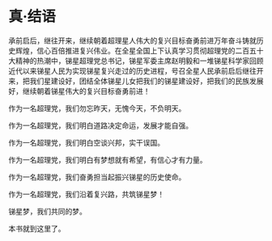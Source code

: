 # 真·结语
承前启后，继往开来，继续朝着超理星人伟大的复兴目标奋勇前进万年奋斗铸就历史辉煌，信心百倍推进复兴伟业。在全星全国上下认真学习贯彻超理党的二百五十大精神的热潮中，锑星超理党总书记，锑星军委主席赵明毅和一堆锑星科学家回顾近代以来锑星人民为实现锑星复兴走过的历史进程，号召全星人民承前启后继往开来，把我们星建设好，团结全体锑星儿女把我们的锑星建设好，把我们的民族发展好，继续朝着锑星伟大的复兴目标奋勇前进！

作为一名超理党，我们勿忘昨天，无愧今天，不负明天。

作为一名超理党，我们明白道路决定命运，发展才能自强。

作为一名超理党，我们明白空谈兴邦，实干误国。

作为一名超理党，我们明白有梦想就有希望，有信心才有力量。

作为一名超理党，我们奋勇担当起振兴锑星的历史使命。

作为一名超理党，我们沿着复兴路，共筑锑星梦！

锑星梦，我们共同的梦。

本书就到这里了。
